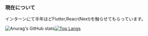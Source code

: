 ### 現在について

インターンにて半年ほどFlutter,Reacr(Next)を触らせてもらっています。

![Anurag's GitHub stats](https://github-readme-stats.vercel.app/api?username=Mu-munn&show_icons=true)[![Top Langs](https://github-readme-stats.vercel.app/api/top-langs/?username=Mu-munn&layout=compact)](https://github.com/anuraghazra/github-readme-stats)
